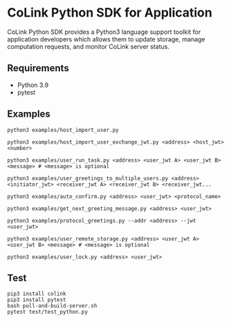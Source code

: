 # CoLink Python SDK for Application
CoLink Python SDK  provides a Python3 language support toolkit for application developers which allows them to update storage, manage computation requests, and monitor CoLink server status.



## Requirements

- Python 3.9
- pytest

## Examples

```
python3 examples/host_import_user.py
```
```
python3 examples/host_import_user_exchange_jwt.py <address> <host_jwt> <number> 
```
```
python3 examples/user_run_task.py <address> <user_jwt A> <user_jwt B> <message> # <message> is optional
```
```
python3 examples/user_greetings_to_multiple_users.py <address> <initiator_jwt> <receiver_jwt A> <receiver_jwt B> <receiver_jwt...
```
```
python3 examples/auto_confirm.py <address> <user_jwt> <protocol_name>
```
```
python3 examples/get_next_greeting_message.py <address> <user_jwt> 
```
```
python3 examples/protocol_greetings.py --addr <address> --jwt <user_jwt> 
```
```
python3 examples/user_remote_storage.py <address> <user_jwt A> <user_jwt B> <message> # <message> is optional
```
```
python3 examples/user_lock.py <address> <user_jwt>
```
## Test

```
pip3 install colink
pip3 install pytest
bash pull-and-build-server.sh
pytest test/test_python.py
```
